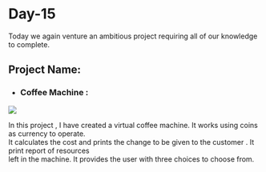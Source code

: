 # Day-15
Today we again venture an ambitious project requiring all of our knowledge to complete.

## Project Name:
* ### Coffee Machine : 
![](https://media1.giphy.com/media/RtfosHwQtOrhS/giphy.gif)

  In this project , I have created a virtual coffee machine. It works using coins as currency to operate. \
  It calculates the cost and prints the change to be given to the customer . It print report of resources \
  left in the machine.
  It provides the user with three choices to choose from.
